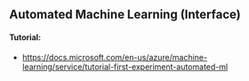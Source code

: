 ## Automated Machine Learning (Interface)
#### Tutorial:
- https://docs.microsoft.com/en-us/azure/machine-learning/service/tutorial-first-experiment-automated-ml
